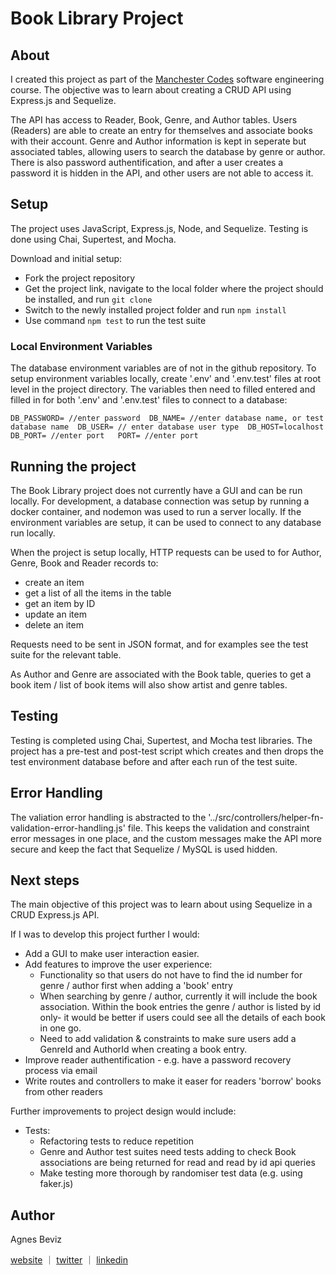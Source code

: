 # Book Library Project


## About
I created this project as part of the [Manchester Codes](https://www.manchestercodes.com/) software engineering course. The objective was to learn about creating a CRUD API using Express.js and Sequelize.

The API has access to Reader, Book, Genre, and Author tables. Users (Readers) are able to create an entry for themselves and associate books with their account. Genre and Author information is kept in seperate but associated tables, allowing users to search the database by genre or author.
There is also password authentification, and after a user creates a password it is hidden in the API, and other users are not able to access it. 

## Setup
The project uses JavaScript, Express.js, Node, and Sequelize.
Testing is done using Chai, Supertest, and Mocha. 

Download and initial setup: 
* Fork the project repository
* Get the project link, navigate to the local folder where the project should be installed, and run `git clone`
* Switch to the newly installed project folder and run `npm install`
* Use command `npm test` to run the test suite

### Local Environment Variables
The database environment variables are of not in the github repository. To setup environment variables locally, create '.env' and '.env.test' files at root level in the project directory. The variables then need to filled entered and filled in for both '.env' and '.env.test' files to connect to a database:

`DB_PASSWORD= //enter password 
DB_NAME= //enter database name, or test database name 
DB_USER= // enter database user type 
DB_HOST=localhost 
DB_PORT= //enter port  
PORT= //enter port`  

## Running the project
The Book Library project does not currently have a GUI and can be run locally.
For development, a database connection was setup by running a docker container, and nodemon was used to run a server locally. If the environment variables are setup, it can be used to connect to any database run locally.  

When the project is setup locally, HTTP requests can be used to for Author, Genre, Book and Reader records to:
* create an item
* get a list of all the items in the table 
* get an item by ID
* update an item
* delete an item

Requests need to be sent in JSON format, and for examples see the test suite for the relevant table. 

As Author and Genre are associated with the Book table, queries to get a book item / list of book items will also show artist and genre tables. 

## Testing
Testing is completed using Chai, Supertest, and Mocha test libraries. 
The project has a pre-test and post-test script which creates and then drops the test environment database before and after each run of the test suite. 

## Error Handling
The valiation error handling is abstracted to the '../src/controllers/helper-fn-validation-error-handling.js' file. 
This keeps the validation and constraint error messages in one place, and the custom messages make the API more secure and keep the fact that Sequelize / MySQL is used hidden.  

## Next steps
The main objective of this project was to learn about using Sequelize in a CRUD Express.js API. 

If I was to develop this project further I would:
- Add a GUI to make user interaction easier.
- Add features to improve the user experience:
    - Functionality so that users do not have to find the id number for genre / author first when adding a 'book' entry
    - When searching by genre / author, currently it will include the book association. Within the book entries the genre / author is listed by id only- it would be better if users could see all the details of each book in one go. 
    - Need to add validation & constraints to make sure users add a GenreId and AuthorId when creating a book entry. 
- Improve reader authentification - e.g. have a password recovery process via email
- Write routes and controllers to make it easer for readers 'borrow' books from other readers

Further improvements to project design would include:
- Tests:
    - Refactoring tests to reduce repetition
    - Genre and Author test suites need tests adding to check Book associations are being returned for read and read by id api queries 
    - Make testing more thorough by randomiser test data (e.g. using faker.js)

## Author

Agnes Beviz

[website](https://agnesbeviz.co.uk/) ｜ [twitter](https://twitter.com/mx_coder_) ｜ [linkedin](https://www.linkedin.com/in/agnes-beviz/)